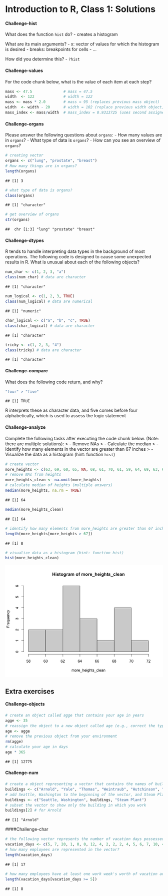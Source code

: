 Introduction to R, Class 1: Solutions
================

<!--class1_solutions.md is generated from class1_solutions.Rmd. Please edit that file -->

#### Challenge-hist

What does the function `hist` do? - creates a histogram

What are its main arguments? - x: vector of values for which the
histogram is desired - breaks: breakpoints for cells - …

How did you determine this? - `?hist`

#### Challenge-values

For the code chunk below, what is the value of each item at each step?

``` r
mass <- 47.5              # mass = 47.5
width  <- 122             # width = 122
mass <- mass * 2.0        # mass = 95 (replaces previous mass object)
width  <- width - 20      # width = 102 (replace previous width object)
mass_index <- mass/width  # mass_index = 0.9313725 (uses second assigned values for each)
```

#### Challenge-organs

Please answer the following questions about `organs`: - How many values
are in `organs`? - What type of data is `organs`? - How can you see an
overview of `organs`?

``` r
# creating vector
organs <- c("lung", "prostate", "breast")
# How many things are in organs?
length(organs)
```

    ## [1] 3

``` r
# what type of data is organs?
class(organs)
```

    ## [1] "character"

``` r
# get overview of organs
str(organs)
```

    ##  chr [1:3] "lung" "prostate" "breast"

#### Challenge-dtypes

R tends to handle interpreting data types in the background of most
operations. The following code is designed to cause some unexpected
results in R. What is unusual about each of the following objects?

``` r
num_char <- c(1, 2, 3, "a")
class(num_char) # data are character
```

    ## [1] "character"

``` r
num_logical <- c(1, 2, 3, TRUE)
class(num_logical) # data are numerical
```

    ## [1] "numeric"

``` r
char_logical <- c("a", "b", "c", TRUE)
class(char_logical) # data are character
```

    ## [1] "character"

``` r
tricky <- c(1, 2, 3, "4")
class(tricky) # data are character
```

    ## [1] "character"

#### Challenge-compare

What does the following code return, and why?

``` r
"four" > "five"
```

    ## [1] TRUE

R interprets these as character data, and five comes before four
alphabetically, which is used to assess the logic statement

#### Challenge-analyze

Complete the following tasks after executing the code chunk below.
(Note: there are multiple solutions): \> - Remove NAs \> - Calculate the
median \> - Identify how many elements in the vector are greater than 67
inches \> - Visualize the data as a histogram (hint: function `hist`)

``` r
# create vector
more_heights <- c(63, 69, 60, 65, NA, 68, 61, 70, 61, 59, 64, 69, 63, 63, NA, 72, 65, 64, 70, 63, 65)
# remove NAs from heights
more_heights_clean <- na.omit(more_heights)
# calculate median of heights (multiple answers)
median(more_heights, na.rm = TRUE)
```

    ## [1] 64

``` r
median(more_heights_clean)
```

    ## [1] 64

``` r
# identify how many elements from more_heights are greater than 67 inches
length(more_heights[more_heights > 67])
```

    ## [1] 8

``` r
# visualize data as a histogram (hint: function hist)
hist(more_heights_clean)
```

![](class1_solutions_files/figure-gfm/unnamed-chunk-5-1.png)<!-- -->

## Extra exercises

#### Challenge-objects

``` r
# create an object called agge that contains your age in years
agge <- 35
# reassign the object to a new object called age (e.g., correct the typo)
age <- agge
# remove the previous object from your environment
rm(agge)
# calculate your age in days
age * 365
```

    ## [1] 12775

#### Challenge-num

``` r
# create a object representing a vector that contains the names of buildings on Fred Hutch's campus: https://www.fredhutch.org/en/contact-us/visit-us.html
buildings <- c("Arnold", "Yale", "Thomas", "Weintraub", "Hutchinson", "Eastlake")
# add Seattle, Washington to the beginning of the vector, and Steam Plant to the end of the vector
buildings <- c("Seattle, Washington", buildings, "Steam Plant")
# subset the vector to show only the building in which you work
buildings[2] # for Arnold
```

    ## [1] "Arnold"

\#\#\#\#Challenge-char

``` r
# the following vector represents the number of vacation days possessed by various employees
vacation_days <- c(5, 7, 20, 1, 0, 0, 12, 4, 2, 2, 2, 4, 5, 6, 7, 10, 4)
# how many employees are represented in the vector?
length(vacation_days)
```

    ## [1] 17

``` r
# how many employees have at least one work week's worth of vacation available to them?
length(vacation_days[vacation_days >= 5])
```

    ## [1] 8
